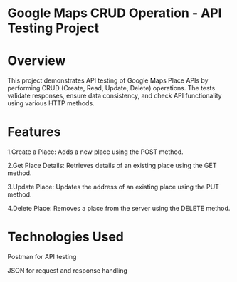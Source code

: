 # Google Maps CRUD Operation - API Testing Project

# Overview
This project demonstrates API testing of Google Maps Place APIs by performing CRUD (Create, Read, Update, Delete) operations. The tests validate responses, ensure data consistency, and check API functionality using various HTTP methods.

# Features
1.Create a Place: Adds a new place using the POST method.

2.Get Place Details: Retrieves details of an existing place using the GET method.

3.Update Place: Updates the address of an existing place using the PUT method.

4.Delete Place: Removes a place from the server using the DELETE method.

# Technologies Used
Postman for API testing 

JSON for request and response handling
